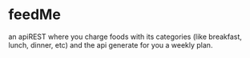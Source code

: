 # feedMe
an apiREST where you charge foods with its categories (like breakfast, lunch, dinner, etc) and the api generate for you a weekly plan.
